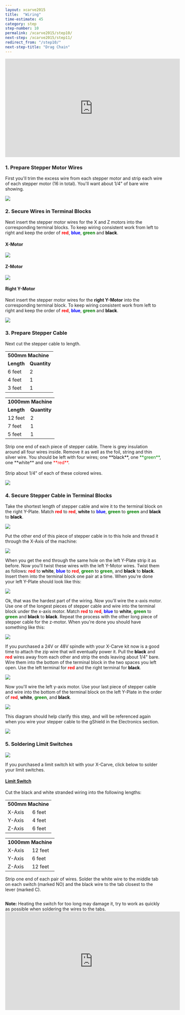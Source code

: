```yaml
---
layout: xcarve2015
title:  "Wiring"
time-estimate: 45
category: step
step-number: 10
permalink: /xcarve2015/step10/
next-step: /xcarve2015/step11/
redirect_from: "/step10/"
next-step-title: "Drag Chain"
---
```


<iframe width="560" height="315" src="https://www.youtube.com/embed/_vCIVagKgzA" frameborder="0" allowfullscreen>
</iframe>
<h3 id="prepare-stepper-motor-wires">
1. Prepare Stepper Motor Wires</h3>

First you'll trim the excess wire from each stepper motor and strip each wire of each stepper motor (16 in total). You'll want about 1/4" of bare wire showing.

 ![](https://dzevsq2emy08i.cloudfront.net/paperclip/project_instruction_image_uploaded_images/770/original/0673.jpg?1425054295)

<h3 id="secure-wires">
2. Secure Wires in Terminal Blocks</h3>

Next insert the stepper motor wires for the X and Z motors into the corresponding terminal blocks. To keep wiring consistent work from left to right and keep the order of <span style="color:red">**red**</span>, <span style="color:blue">**blue**</span>, <span style="color:green">**green**</span> and <span style="color:black">**black**</span>.

#### X-Motor

 ![](https://dzevsq2emy08i.cloudfront.net/paperclip/project_instruction_image_uploaded_images/762/original/0678.jpg?1425052768)

#### Z-Motor

 ![](https://dzevsq2emy08i.cloudfront.net/paperclip/project_instruction_image_uploaded_images/763/original/0686.jpg?1425052769)

#### Right Y-Motor

Next insert the stepper motor wires for the **right Y-Motor** into the corresponding terminal block. To keep wiring consistent work from left to right and keep the order of <span style="color:red">**red**</span>, <span style="color:blue">**blue**</span>, <span style="color:green">**green**</span> and <span style="color:black">**black**</span>.

 ![](https://dzevsq2emy08i.cloudfront.net/paperclip/project_instruction_image_uploaded_images/764/original/0694.jpg?1425052770)

<h3 id="prepare-stepper-cable">
3. Prepare Stepper Cable</h3>

Next cut the stepper cable to length.

<table>
	<tr>
		<td colspan="2"><strong>500mm Machine</strong> </td>
	</tr>
	<tr>
		<td> <strong>Length</strong> </td>
		<td> <strong>Quantity</strong> </td>
	</tr>
	<tr>
		<td> 6 feet </td>
		<td> 2 </td>
	</tr>
	<tr>
		<td> 4 feet </td>
		<td>1 </td>
	</tr>
	<tr>
		<td> 3 feet </td>
		<td> 1 </td>
	</tr>
</table>
<table>
	<tr>
		<td colspan="2"><strong>1000mm Machine</strong> </td>
	</tr>
	<tr>
		<td> <strong>Length</strong> </td>
		<td> <strong>Quantity</strong> </td>
	</tr>
	<tr>
		<td> 12 feet </td>
		<td> 2 </td>
	</tr>
	<tr>
		<td> 7 feet </td>
		<td> 1 </td>
	</tr>
	<tr>
		<td> 5 feet </td>
		<td> 1 </td>
	</tr>
</table>
Strip one end of each piece of stepper cable. There is grey insulation around all four wires inside. Remove it as well as the foil, string and thin silver wire. You should be left with four wires; one <span style="color:black">**black**</span>, one <span style="color:green">**green**</span>, one **white** and one <span style="color:red">**red**</span>.

<div class="row image-row"><img src="https://dzevsq2emy08i.cloudfront.net/paperclip/project_instruction_image_uploaded_images/771/original/1060.jpg?1425054296" class="thumbnail col-md-3" alt="" /> <img src="https://dzevsq2emy08i.cloudfront.net/paperclip/project_instruction_image_uploaded_images/772/original/1061.jpg?1425054297" class="thumbnail col-md-3" alt="" /> <img src="https://dzevsq2emy08i.cloudfront.net/paperclip/project_instruction_image_uploaded_images/773/original/1062.jpg?1425054298" class="thumbnail col-md-3" alt="" /> <img src="https://dzevsq2emy08i.cloudfront.net/paperclip/project_instruction_image_uploaded_images/774/original/1063.jpg?1425054298" class="thumbnail col-md-3" alt="" /></div>
Strip about 1/4" of each of these colored wires.

 ![](https://dzevsq2emy08i.cloudfront.net/paperclip/project_instruction_image_uploaded_images/775/original/1066.jpg?1425054522)

<h3 id="secure-stepper-cable">
4. Secure Stepper Cable in Terminal Blocks</h3>

Take the shortest length of stepper cable and wire it to the terminal block on the right Y-Plate. Match <span style="color:red">**red**</span> to <span style="color:red">**red**</span>, **white** to <span style="color:blue">**blue**</span>, <span style="color: green">**green**</span> to <span style="color:green">**green**</span> and <span style="color:black">**black**</span> to <span style="color:black">**black**</span>.

 ![](https://dzevsq2emy08i.cloudfront.net/paperclip/project_instruction_image_uploaded_images/776/original/0700.jpg?1425054523)

Put the other end of this piece of stepper cable in to this hole and thread it through the X-Axis of the machine:

 ![](https://dzevsq2emy08i.cloudfront.net/paperclip/project_instruction_image_uploaded_images/777/original/0702.jpg?1425054524)

When you get the end through the same hole on the left Y-Plate strip it as before. Now you'll twist these wires with the left Y-Motor wires. Twist them as follows: <span style="color:red">**red**</span> to **white**, <span style="color:blue">**blue**</span> to <span style="color:red">**red**</span>, <span style="color:green">**green**</span> to <span style="color:green">**green**</span>, and <span style="color:black">**black**</span> to <span style="color:black">**black**</span>. Insert them into the terminal block one pair at a time. When you're done your left Y-Plate should look like this:

 ![](https://dzevsq2emy08i.cloudfront.net/paperclip/project_instruction_image_uploaded_images/778/original/0717.jpg?1425054525)

Ok, that was the hardest part of the wiring. Now you'll wire the x-axis motor. Use one of the longest pieces of stepper cable and wire into the terminal block under the x-axis motor. Match <span style="color:red">**red**</span> to <span style="color:red">**red**</span>, <span style="color:blue">**blue**</span> to **white**, <span style="color:green">**green**</span> to <span style="color:green">**green**</span> and <span style="color:black">**black**</span> to <span style="color:black">**black**</span>. Repeat the process with the other long piece of stepper cable for the z-motor. When you're done you should have something like this:

 ![](https://dzevsq2emy08i.cloudfront.net/paperclip/project_instruction_image_uploaded_images/779/original/0719.jpg?1425054807)

If you purchased a 24V or 48V spindle with your X-Carve kit now is a good time to attach the zip wire that will eventually power it. Pull the <span style="color:black">**black**</span> and <span style="color:red">**red**</span> wires away from each other and strip the ends leaving about 1/4" bare. Wire them into the bottom of the terminal block in the two spaces you left open. Use the left terminal for <span style="color:red">**red**</span> and the right terminal for <span style="color:black">**black**</span>.

 ![](https://dzevsq2emy08i.cloudfront.net/paperclip/project_instruction_image_uploaded_images/780/original/0735.jpg?14250548081)

Now you'll wire the left y-axis motor. Use your last piece of stepper cable and wire into the bottom of the terminal block on the left Y-Plate in the order of <span style="color:red">**red**</span>, **white**, <span style="color:green">**green**</span>, and <span style="color:black">**black**</span>.

 ![](https://dzevsq2emy08i.cloudfront.net/paperclip/project_instruction_image_uploaded_images/781/original/0722.jpg?1425054808)

This diagram should help clarify this step, and will be referenced again when you wire your stepper cable to the gShield in the Electronics section.

<img src="wiring-diagram2.jpg">

<h3 id="solder-limit-switches">
5. Soldering Limit Switches</h3>

<img src="limitSwitchescopy.jpg">

If you purchased a limit switch kit with your X-Carve, click below to solder your limit switches.

<div class="panel-group" id="limit-switch-accordion" role="tablist" aria-multiselectable="true">
<div class="panel panel-default">
<a data-toggle="collapse" data-parent="#limit-switch-accordion" href="#limit-switch" aria-expanded="false" aria-controls="limit-switch" class="panel-heading" role="tab" id="limit-switch-header">

<h4 class="panel-title">
Limit Switch

</h4>
<div class="expand-icons">
<i class="fa fa-plus"></i>
 <i class="fa fa-minus"></i>

</div>
</a>

<div id="limit-switch" class="panel-collapse collapse" role="tabpanel" aria-labelledby="limit-switch-header">
<div class="panel-body">
Cut the black and white stranded wiring into the following lengths:

<table>
	<tr>
		<td colspan="2"><strong>500mm Machine</strong> </td>
	</tr>
	<tr>
		<td> X-Axis </td>
		<td> 6 feet </td>
	</tr>
	<tr>
		<td> Y-Axis </td>
		<td> 4 feet </td>
	</tr>
	<tr>
		<td> Z-Axis </td>
		<td> 6 feet </td>
	</tr>
</table>
<table>
	<tr>
		<td colspan="2"><strong>1000mm Machine</strong> </td>
	</tr>
	<tr>
		<td> X-Axis </td>
		<td> 12 feet </td>
	</tr>
	<tr>
		<td> Y-Axis </td>
		<td> 6 feet </td>
	</tr>
	<tr>
		<td> Z-Axis </td>
		<td> 12 feet </td>
	</tr>
</table>
Strip one end of each pair of wires. Solder the white wire to the middle tab on each switch (marked NO) and the black wire to the tab closest to the lever (marked C).

 <p style="text-align:center;"><img src="https://dzevsq2emy08i.cloudfront.net/paperclip/project_instruction_image_uploaded_images/867/original/1193.jpg?1427922595" alt="" /></p>

<div class="note">
<i class="fa fa-hand-o-right"></i>
 <span class="note-text">
 <strong>Note:</strong> Heating the switch for too long may damage it, try to work as quickly as possible when soldering the wires to the tabs.
 </span>

</div>
<iframe width="560" height="315" src="https://www.youtube.com/embed/mBiC6D7dsxs" frameborder="0" allowfullscreen>
</iframe>
</div>
</div>
</div>
</div>
